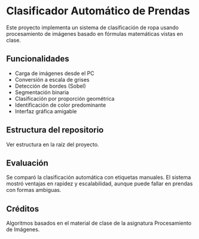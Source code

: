 # Clasificador Automático de Prendas

Este proyecto implementa un sistema de clasificación de ropa usando procesamiento de imágenes basado en fórmulas matemáticas vistas en clase.

## Funcionalidades

- Carga de imágenes desde el PC
- Conversión a escala de grises
- Detección de bordes (Sobel)
- Segmentación binaria
- Clasificación por proporción geométrica
- Identificación de color predominante
- Interfaz gráfica amigable

## Estructura del repositorio

Ver estructura en la raíz del proyecto.

## Evaluación

Se comparó la clasificación automática con etiquetas manuales. El sistema mostró ventajas en rapidez y escalabilidad, aunque puede fallar en prendas con formas ambiguas.

## Créditos

Algoritmos basados en el material de clase de la asignatura Procesamiento de Imágenes.